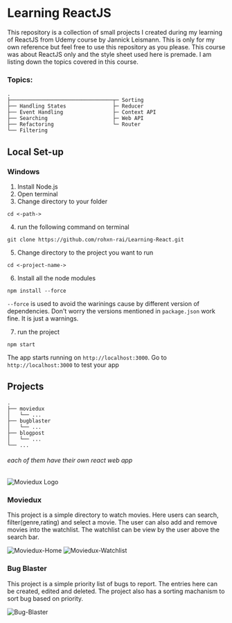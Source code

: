 ﻿﻿<h1>Learning ReactJS</h1>
<p>This repository is a collection of small projects I created during my learning of ReactJS from Udemy course by Jannick Leismann. This is only for my own reference but feel free to use this repository as you please. This course was about ReactJS only and the style sheet used here is premade. I am listing down the topics covered in this course.</p>
<h3>Topics:</h3>

```text
.
├─────────────────────────────────┬─ Sorting
├── Handling States               ├─ Reducer
├── Event Handling                ├─ Context API
├── Searching                     ├─ Web API
├── Refactoring                   └─ Router
└── Filtering                      
```


<!-- Set-up -->
<h2>Local Set-up</h2>
<h3>Windows</h3> 
<ol class="set-up">
  <li>Install Node.js</li>
  <li>Open terminal</li>
  <li>Change directory to your folder</li>
</ol>
<pre><code>cd <-path-></code></pre>
<ol start="4">
  <li>run the following command on terminal</li>
</ol>
<pre><code>git clone https://github.com/rohxn-rai/Learning-React.git</code></pre>
<ol start="5">
  <li>Change directory to the project you want to run</li>
</ol>
<pre><code>cd <-project-name-></code></pre>
<ol start="6">
  <li>Install all the node modules</li>
</ol>
<pre><code>npm install --force</code></pre>
<p><code>--force</code> is used to avoid the warinings cause by different version of dependencies. Don't worry the versions mentioned in <code>package.json</code> work fine. It is just a warnings.</code></p>
<ol start="7">
  <li>run the project</li>
</ol>
<pre><code>npm start</code></pre>
<p>The app starts running on <code>http://localhost:3000</code>. Go to <code>http://localhost:3000</code> to test your app</p>

<!-- Projects -->
<h2>Projects</h2>

```text
.
├── moviedux
│   └── ...
├── bugblaster
│   └── ...
├── blogpost
│   └── ...
└── ...
```
<h6>each of them have their own react web app</h6>

<img src="moviedux\public\logo.png" alt="Moviedux Logo"/>
<h3>Moviedux</h3>
<p>This project is a simple directory to watch movies. Here users can search, filter(genre,rating) and select a movie. The user can also add and remove movies into the watchlist. The watchlist can be view by the user above the search bar.</p>
<img src="moviedux\moviedux-home.png" alt="Moviedux-Home" />
<img src="moviedux\moviedux-watchlist.png" alt="Moviedux-Watchlist" />
<h3>Bug Blaster</h3>
<p>This project is a simple priority list of bugs to report. The entries here can be created, edited and deleted. The project also has a sorting machanism to sort bug based on priority.</p>
<img src="bugblaster\Bug-Blaster.png" alt="Bug-Blaster" />
